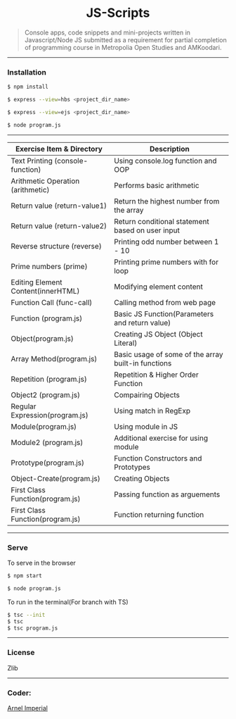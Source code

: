 <h1 align=center>JS-Scripts</h1> 

> Console apps, code snippets and mini-projects written in Javascript/Node JS submitted as a requirement for partial completion of programming course in Metropolia Open Studies and AMKoodari.

---

### Installation

```sh
$ npm install
```

```sh
$ express --view=hbs <project_dir_name>
```

```sh
$ express --view=ejs <project_dir_name>
```

```sh
$ node program.js
```
---

| Exercise Item & Directory         | Description                                             |
|-----------------------------------|---------------------------------------------------------|
| Text Printing (console-function)  | Using console.log function and OOP                      | 
| Arithmetic Operation (arithmetic) | Performs basic arithmetic                               |
| Return value (return-value1)      | Return the highest number from the array                |
| Return value (return-value2)      | Return conditional statement based on user input        |
| Reverse structure (reverse)       | Printing odd number between 1 - 10                      |
| Prime numbers (prime)             | Printing prime numbers with for loop                    |
| Editing Element Content(innerHTML)| Modifying element content                               |
| Function Call (func-call)         | Calling method from web page                            |
| Function (program.js)             | Basic JS Function(Parameters and return value)          |
| Object(program.js)                | Creating JS Object (Object Literal)                     |
| Array Method(program.js)          | Basic usage of some of the array built-in functions     |
| Repetition (program.js)           | Repetition & Higher Order Function                      |
| Object2 (program.js)              | Compairing Objects                                      |
| Regular Expression(program.js)    | Using match in RegExp                                   |
| Module(program.js)                | Using module in JS                                      |
| Module2 (program.js)              | Additional exercise for using module                    |
| Prototype(program.js)             | Function Constructors and Prototypes                    |
| Object-Create(program.js)         | Creating Objects                                        |
| First Class Function(program.js)  | Passing function as arguements                          |
| First Class Function(program.js)  | Function returning function                             |


---

### Serve
To serve in the browser

```sh
$ npm start
```

```sh
$ node program.js
```

To run in the terminal(For branch with TS)
```sh
$ tsc --init
$ tsc
$ tsc program.js

```
---

### License
Zlib

---

### Coder:
[Arnel Imperial](https://arnelimperial.com)
